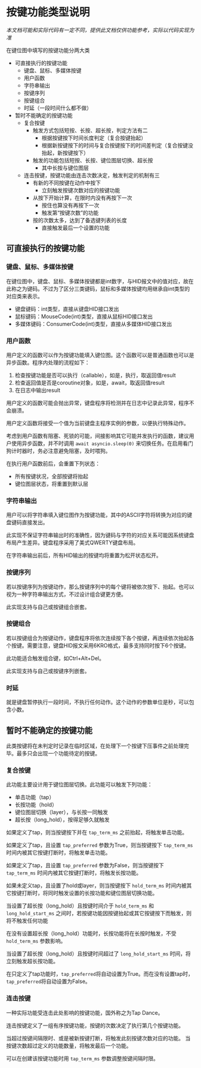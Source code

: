 # 按键功能类型说明

*本文档可能和实际代码有一定不同，提供此文档仅供功能参考，实际以代码实现为准*

在键位图中填写的按键功能分两大类

- 可直接执行的按键功能
    - 键盘、鼠标、多媒体按键
    - 用户函数
    - 字符串输出
    - 按键序列
    - 按键组合
    - 时延（一段时间什么都不做）
- 暂时不能确定的按键功能
    - 复合按键
        - 触发方式包括短按、长按、超长按，判定方法有二
            - 根据按键按下时间长度判定（复合按键抬起）
            - 根据新按键按下的时间与复合按键按下的时间差判定（复合按键没抬起，新按键按下）
        - 触发的功能包括短按、长按、键位图层切换、超长按
            - 其中长按与键位图层
    - 连击按键，按键功能由连击次数决定，触发判定的机制有三
        - 有新的不同按键在动作中按下
            - 立刻触发按键次数对应的按键功能
        - 从按下开始计算，在限时内没有再按下一次
            - 按住也算没有再按下一次
            - 触发第“按键次数”的功能
        - 按的次数太多，达到了备选键列表的长度
            - 直接触发最后一个设置的功能

## 可直接执行的按键功能

### 键盘、鼠标、多媒体按键

在键位图中，键盘、鼠标、多媒体按键都是int数字，与HID报文中的值对应，故在此称之为键码。不过为了区分三类键码，鼠标和多媒体按键均用继承自int类型的对应类来表示。

- 键盘键码：int类型，直接从键盘HID接口发出
- 鼠标键码：MouseCode(int)类型，直接从鼠标HID接口发出
- 多媒体键码：ConsumerCode(int)类型，直接从多媒体HID接口发出

### 用户函数

用户定义的函数可以作为按键功能填入键位图。这个函数可以是普通函数也可以是异步函数。程序内处理的流程如下：

1. 检查按键功能是否可以执行（callable），如是，执行，取返回值result
2. 检查返回值是否是coroutine对象，如是，await，取返回值result
3. 在日志中输出result

用户定义的函数可能会抛出异常，键盘程序将检测并在日志中记录此异常，程序不会崩溃。

用户定义函数将接受一个值为当前键盘主程序实例的参数，以便执行特殊动作。

考虑到用户函数有阻塞、死锁的可能，间接影响其它可能并发执行的函数，建议用户使用异步函数，并不时调用 `await asyncio.sleep(0)` 来切换任务。在启用看门狗计时器时，务必注意避免阻塞，及时喂狗。

在执行用户函数前后，会重置下列状态：

- 所有按键状况，全部按键将抬起
- 键位图层状态，将重置到默认层

### 字符串输出

用户可以将字符串填入键位图作为按键功能，其中的ASCII字符将转换为对应的键盘键码直接发出。

此实现不保证字符串输出时的准确性，因为键码与字符的对应关系可能因系统键盘布局产生差异。键盘程序采用了美式QWERTY键盘布局。

在字符串输出前后，所有HID输出的按键均将重置为松开状态松开。

### 按键序列

若以按键序列为按键动作，那么按键序列中的每个键将被依次按下、抬起。也可以视为一种字符串输出方式，不过设计组合键更方便。

此实现支持与自己或按键组合嵌套。

### 按键组合

若以按键组合为按键动作，键盘程序将依次连续按下各个按键，再连续依次抬起各个按键。需要注意，键盘HID报文采用6KRO格式，最多支持同时按下6个按键。

此功能适合触发组合键，如Ctrl+Alt+Del。

此实现支持与自己或按键序列嵌套。

### 时延

就是键盘暂停执行一段时间，不执行任何动作。这个动作的参数单位是秒，可以包含小数。

## 暂时不能确定的按键功能

此类按键将在未判定时记录在临时区域，在处理下一个按键下压事件之前处理完毕。最多只会出现一个功能待定的按键。

### 复合按键

此功能主要设计用于键位图层切换。此功能可以触发下列功能：

- 单击功能（tap）
- 长按功能（hold）
- 键位图层切换（layer），与长按一同触发
- 超长按（long_hold），按得足够久就触发

如果定义了tap，则当按键按下并在 `tap_term_ms` 之前抬起，将触发单击功能。

如果定义了tap，且设置 `tap_preferred` 参数为True，则当按键按下 `tap_term_ms` 时间内被其它按键打断时，将触发单击功能。

如果定义了tap，且设置 `tap_preferred` 参数为False，则当按键按下 `tap_term_ms` 时间内被其它按键打断时，将触发长按功能。

如果未定义tap，且设置了hold或layer，则当按键按下 `hold_term_ms` 时间内被其它按键打断时，将同时触发设置的长按功能和键位图层切换功能。

当设置了超长按（long_hold）且按键时间介于 `hold_term_ms` 和 `long_hold_start_ms` 之间时，若按键功能因按键抬起或其它按键按下而触发，则将不触发任何功能

在没有设置超长按（long_hold）功能时，长按功能将在长按时触发，不受 `hold_term_ms` 参数影响。

当设置了超长按（long_hold）且按键时间超过了 `long_hold_start_ms` 时间，将立刻触发超长按功能。

在只定义了tap功能时，`tap_preferred`将自动设置为True。而在没有设置tap时，`tap_preferred`将自动设置为False。

### 连击按键

一种实际功能受连击此处影响的按键功能，国外称之为Tap Dance。

连击按键定义了一组有序按键功能，按键的次数决定了执行第几个按键功能。

当超过按键间隔限时、或是被新按键打断，将触发此刻按键次数对应的功能。
当按键次数超过定义的功能数量，将触发最后一个功能。

可以在创建该按键功能时用 `tap_term_ms` 参数调整按键间隔时限。
